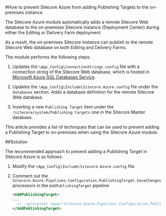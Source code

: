 #How to prevent Sitecore Azure from adding Publishing Targets to the on-premises instance

The Sitecore Azure module automatically adds a remote Sitecore Web database to the on-premises Sitecore instance (Deployment Center) during either the Editing or Delivery Farm deployment.

As a result, the on-premises Sitecore instance can publish to the remote Sitecore Web database on both Editing and Delivery Farms.

The module performs the following steps:

1. Updates the `\App_Config\ConnectionStrings.config` file with a connection string of the Sitecore Web database, which is hosted in [Microsoft Azure SQL Databases Service](https://msdn.microsoft.com/en-us/library/azure/ee336279.aspx).

2. Updates the `\App_Config\Include\Sitecore.Azure.config` file under the `databases` section. Adds a database definition for the remote Sitecore Web database.

3. Inserting a new `Publishing Target` item under the `/sitecore/system/Publishing targets` one in the Sitecore Master database.

This article provides a list of techniques that can be used to prevent adding a Publishing Target to on-premises when using the Sitecore Azure module.

##Solution

The recommended approach to prevent adding a Publishing Target in Sitecore Azure is as follows:

1. Modify the `\App_Config\Include\Sitecore.Azure.config` file.

2. Comment out the `Sitecore.Azure.Pipelines.Configuration.PublishingTarget.SaveChanges` processors in the `AddPublishingTarget` pipeline:

   ```xml
   <AddPublishingTarget>
   ...
     <!--<processor type="Sitecore.Azure.Pipelines.Configuration.PublishingTarget.SaveChanges, Sitecore.Azure" />-->
   </AddPublishingTarget>
   ```